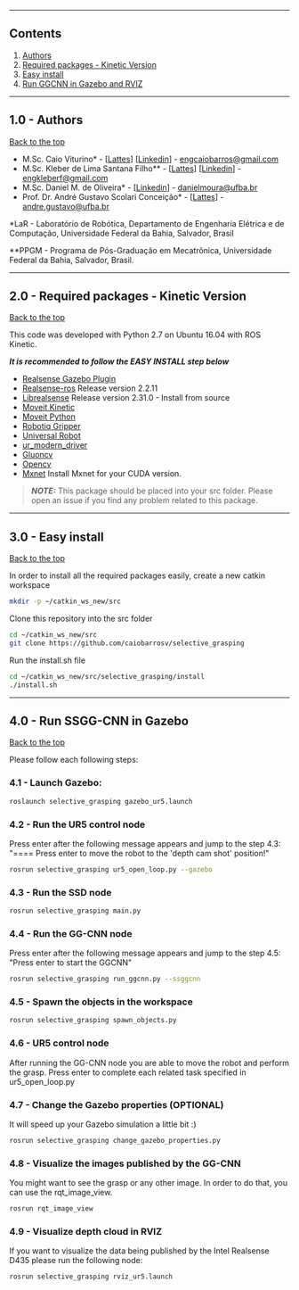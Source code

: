 <a id="top"></a>

------------
## Contents

1. [Authors](#1.0)
2. [Required packages - Kinetic Version](#2.0)
3. [Easy install](#3.0)
4. [Run GGCNN in Gazebo and RVIZ](#4.0)

------------
<a name="1.0"></a>
## 1.0 - Authors
[Back to the top](#top)

- M.Sc. Caio Viturino* - [[Lattes](http://lattes.cnpq.br/4355017524299952)] [[Linkedin](https://www.linkedin.com/in/engcaiobarros/)] - engcaiobarros@gmail.com
- M.Sc. Kleber de Lima Santana Filho** - [[Lattes](http://lattes.cnpq.br/3942046874020315)] [[Linkedin](https://www.linkedin.com/in/engkleberfilho/)] - engkleberf@gmail.com
- M.Sc. Daniel M. de Oliveira* - [[Linkedin](https://www.linkedin.com/in/daniel-moura-de-oliveira-9b6754120/)] - danielmoura@ufba.br 
- Prof. Dr. André Gustavo Scolari Conceição* - [[Lattes](http://lattes.cnpq.br/6840685961007897)] - andre.gustavo@ufba.br

*LaR - Laboratório de Robótica, Departamento de Engenharia Elétrica e de Computação, Universidade Federal da Bahia, Salvador, Brasil

**PPGM - Programa de Pós-Graduação em Mecatrônica, Universidade Federal da Bahia, Salvador, Brasil.

------------
<a name="2.0"></a>
## 2.0 - Required packages - Kinetic Version
[Back to the top](#top)

This code was developed with Python 2.7 on Ubuntu 16.04 with ROS Kinetic.

**_It is recommended to follow the EASY INSTALL step below_**

- [Realsense Gazebo Plugin](https://github.com/pal-robotics/realsense_gazebo_plugin)
- [Realsense-ros](https://github.com/IntelRealSense/realsense-ros) Release version 2.2.11
- [Librealsense](https://github.com/IntelRealSense/librealsense) Release version 2.31.0 - Install from source
- [Moveit Kinetic](https://moveit.ros.org/install/)
- [Moveit Python](https://github.com/mikeferguson/moveit_python)
- [Robotiq Gripper](https://github.com/crigroup/robotiq)
- [Universal Robot](https://github.com/ros-industrial/universal_robot)
- [ur_modern_driver](https://github.com/ros-industrial/ur_modern_driver)
- [Gluoncv](https://github.com/dmlc/gluon-cv)
- [Opencv](https://github.com/opencv/opencv)
- [Mxnet](https://mxnet.apache.org/) Install Mxnet for your CUDA version.

> **_NOTE:_**  This package should be placed into your src folder. Please open an issue if you find any problem related to this package.

------------
<a name="3.0"></a>
## 3.0 - Easy install
[Back to the top](#top)

In order to install all the required packages easily, create a new catkin workspace
```bash
mkdir -p ~/catkin_ws_new/src
```

Clone this repository into the src folder
```bash
cd ~/catkin_ws_new/src
git clone https://github.com/caiobarrosv/selective_grasping
```

Run the install.sh file
```bash
cd ~/catkin_ws_new/src/selective_grasping/install
./install.sh
```
------------
<a name="4.0"></a>
## 4.0 - Run SSGG-CNN in Gazebo
[Back to the top](#top)

Please follow each following steps:

### 4.1 - Launch Gazebo:
```bash
roslaunch selective_grasping gazebo_ur5.launch
```

### 4.2 - Run the UR5 control node 
Press enter after the following message appears and jump to the step 4.3:
"==== Press enter to move the robot to the 'depth cam shot' position!"
```bash
rosrun selective_grasping ur5_open_loop.py --gazebo
```

### 4.3 - Run the SSD node
```bash
rosrun selective_grasping main.py
```

### 4.4 - Run the GG-CNN node
Press enter after the following message appears and jump to the step 4.5:
"Press enter to start the GGCNN"
```bash
rosrun selective_grasping run_ggcnn.py --ssggcnn
```

### 4.5 - Spawn the objects in the workspace
```bash
rosrun selective_grasping spawn_objects.py
```

### 4.6 - UR5 control node
After running the GG-CNN node you are able to move the robot and perform the grasp.
Press enter to complete each related task specified in ur5_open_loop.py

### 4.7 - Change the Gazebo properties (OPTIONAL)
It will speed up your Gazebo simulation a little bit :)
```bash
rosrun selective_grasping change_gazebo_properties.py
```

### 4.8 - Visualize the images published by the GG-CNN
You might want to see the grasp or any other image. In order to do that, you can use the rqt_image_view.
```bash
rosrun rqt_image_view
```

### 4.9 - Visualize depth cloud in RVIZ
If you want to visualize the data being published by the Intel Realsense D435 please run the following node:
```bash
rosrun selective_grasping rviz_ur5.launch
```
